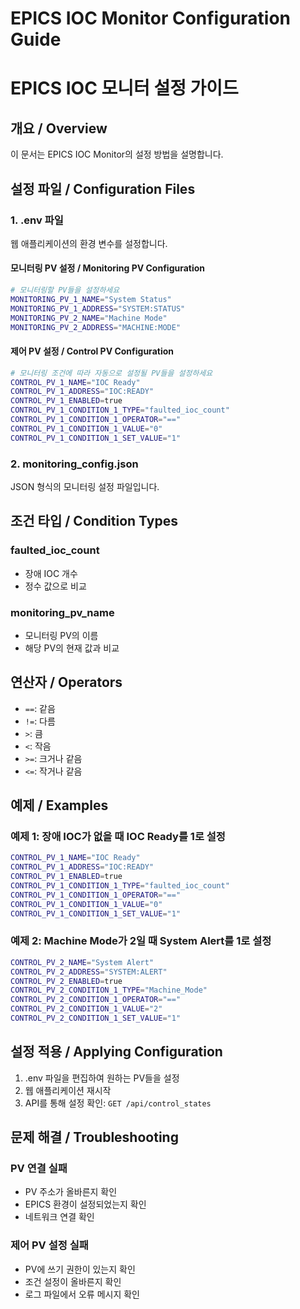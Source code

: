 # EPICS IOC Monitor Configuration Guide
# EPICS IOC 모니터 설정 가이드

## 개요 / Overview

이 문서는 EPICS IOC Monitor의 설정 방법을 설명합니다.

## 설정 파일 / Configuration Files

### 1. .env 파일

웹 애플리케이션의 환경 변수를 설정합니다.

#### 모니터링 PV 설정 / Monitoring PV Configuration

```bash
# 모니터링할 PV들을 설정하세요
MONITORING_PV_1_NAME="System Status"
MONITORING_PV_1_ADDRESS="SYSTEM:STATUS"
MONITORING_PV_2_NAME="Machine Mode"
MONITORING_PV_2_ADDRESS="MACHINE:MODE"
```

#### 제어 PV 설정 / Control PV Configuration

```bash
# 모니터링 조건에 따라 자동으로 설정될 PV들을 설정하세요
CONTROL_PV_1_NAME="IOC Ready"
CONTROL_PV_1_ADDRESS="IOC:READY"
CONTROL_PV_1_ENABLED=true
CONTROL_PV_1_CONDITION_1_TYPE="faulted_ioc_count"
CONTROL_PV_1_CONDITION_1_OPERATOR="=="
CONTROL_PV_1_CONDITION_1_VALUE="0"
CONTROL_PV_1_CONDITION_1_SET_VALUE="1"
```

### 2. monitoring_config.json

JSON 형식의 모니터링 설정 파일입니다.

## 조건 타입 / Condition Types

### faulted_ioc_count
- 장애 IOC 개수
- 정수 값으로 비교

### monitoring_pv_name
- 모니터링 PV의 이름
- 해당 PV의 현재 값과 비교

## 연산자 / Operators

- `==`: 같음
- `!=`: 다름  
- `>`: 큼
- `<`: 작음
- `>=`: 크거나 같음
- `<=`: 작거나 같음

## 예제 / Examples

### 예제 1: 장애 IOC가 없을 때 IOC Ready를 1로 설정

```bash
CONTROL_PV_1_NAME="IOC Ready"
CONTROL_PV_1_ADDRESS="IOC:READY"
CONTROL_PV_1_ENABLED=true
CONTROL_PV_1_CONDITION_1_TYPE="faulted_ioc_count"
CONTROL_PV_1_CONDITION_1_OPERATOR="=="
CONTROL_PV_1_CONDITION_1_VALUE="0"
CONTROL_PV_1_CONDITION_1_SET_VALUE="1"
```

### 예제 2: Machine Mode가 2일 때 System Alert를 1로 설정

```bash
CONTROL_PV_2_NAME="System Alert"
CONTROL_PV_2_ADDRESS="SYSTEM:ALERT"
CONTROL_PV_2_ENABLED=true
CONTROL_PV_2_CONDITION_1_TYPE="Machine_Mode"
CONTROL_PV_2_CONDITION_1_OPERATOR="=="
CONTROL_PV_2_CONDITION_1_VALUE="2"
CONTROL_PV_2_CONDITION_1_SET_VALUE="1"
```

## 설정 적용 / Applying Configuration

1. .env 파일을 편집하여 원하는 PV들을 설정
2. 웹 애플리케이션 재시작
3. API를 통해 설정 확인: `GET /api/control_states`

## 문제 해결 / Troubleshooting

### PV 연결 실패
- PV 주소가 올바른지 확인
- EPICS 환경이 설정되었는지 확인
- 네트워크 연결 확인

### 제어 PV 설정 실패
- PV에 쓰기 권한이 있는지 확인
- 조건 설정이 올바른지 확인
- 로그 파일에서 오류 메시지 확인
